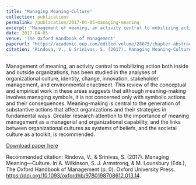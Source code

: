 ```yaml
---
title: "Managing Meaning—Culture"
collection: publications
permalink: /publication/2017-04-05-managing-meaning
excerpt: 'Management of meaning, an activity central to mobilizing action both inside and outside organizations, has been studied in the analyses of organizational culture, identity, change, innovation, stakeholder management, and environmental enactment. This review of the conceptual and empirical work in these areas suggests that although meaning-making involves managing symbols, it is not concerned only with symbolic actions and their consequences. Meaning-making is central to the generation of substantive actions that affect organizations and their strategies in fundamental ways. Greater research attention to the importance of meaning management as a managerial and organizational capability, and the links between organizational cultures as systems of beliefs, and the societal culture as a toolkit, is recommended.'
date: 2017-04-05
venue: 'The Oxford Handbook of Management'
paperurl: 'https://academic.oup.com/edited-volume/28075/chapter-abstract/212090229?redirectedFrom=fulltext'
citation: 'Rindova, V., & Srinivas, S. (2017). Managing Meaning—Culture. In A. Wilkinson, S. J. Armstrong, & M. Lounsbury (Eds.), The Oxford Handbook of Management (p. 0). Oxford University Press. https://doi.org/10.1093/oxfordhb/9780198708612.013.14'
---
```

Management of meaning, an activity central to mobilizing action both inside and outside organizations, has been studied in the analyses of organizational culture, identity, change, innovation, stakeholder management, and environmental enactment. This review of the conceptual and empirical work in these areas suggests that although meaning-making involves managing symbols, it is not concerned only with symbolic actions and their consequences. Meaning-making is central to the generation of substantive actions that affect organizations and their strategies in fundamental ways. Greater research attention to the importance of meaning management as a managerial and organizational capability, and the links between organizational cultures as systems of beliefs, and the societal culture as a toolkit, is recommended.

[Download paper here](https://academic.oup.com/edited-volume/28075/chapter-abstract/212090229?redirectedFrom=fulltext)

Recommended citation: Rindova, V., & Srinivas, S. (2017). Managing Meaning—Culture. In A. Wilkinson, S. J. Armstrong, & M. Lounsbury (Eds.), The Oxford Handbook of Management (p. 0). Oxford University Press. https://doi.org/10.1093/oxfordhb/9780198708612.013.14.